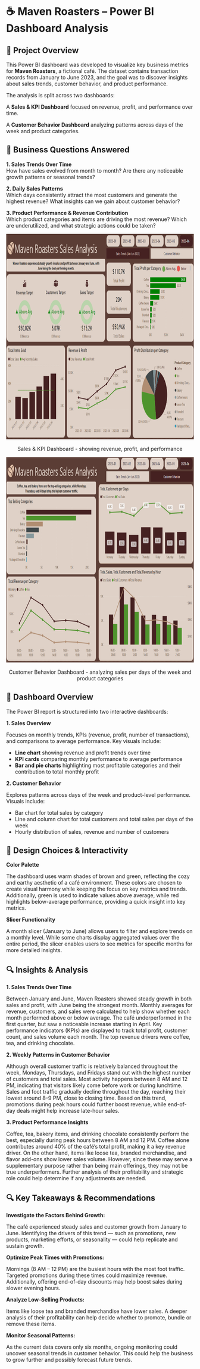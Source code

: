 # ☕ Maven Roasters – Power BI Dashboard Analysis

## 📌 Project Overview
This Power BI dashboard was developed to visualize key business metrics for **Maven Roasters**, a fictional café. 
The dataset contains transaction records from January to June 2023, and the goal was to discover insights about sales trends, customer behavior, and product performance.

The analysis is split across two dashboards:

A **Sales & KPI Dashboard** focused on revenue, profit, and performance over time.

A **Customer Behavior Dashboard** analyzing patterns across days of the week and product categories.

## 🎯 Business Questions Answered
**1. Sales Trends Over Time**</br>
How have sales evolved from month to month? Are there any noticeable growth patterns or seasonal trends?

**2. Daily Sales Patterns**</br>
Which days consistently attract the most customers and generate the highest revenue? What insights can we gain about customer behavior?

**3. Product Performance & Revenue Contribution**</br>
Which product categories and items are driving the most revenue? Which are underutilized, and what strategic actions could be taken?

<p align="center">
  <img width="1249" height="550" src="https://github.com/bogitoth5/PortfolioProjects/blob/main/Maven%20Roasters/images_cafe/cafe2.png">
</p>
<p align="center">
Sales & KPI Dashboard - showing revenue, profit, and performance
</p>

<p align="center">
  <img width="1249" height="550" src="https://github.com/bogitoth5/PortfolioProjects/blob/main/Maven%20Roasters/images_cafe/cafe1.png">
</p>
<p align="center">
Customer Behavior Dashboard - analyzing sales per days of the week and product categories
</p>

## 🧭 Dashboard Overview

The Power BI report is structured into two interactive dashboards:

**1. Sales Overview**

Focuses on monthly trends, KPIs (revenue, profit, number of transactions), and comparisons to average performance. Key visuals include:
- **Line chart** showing revenue and profit trends over time</br>
- **KPI cards** comparing monthly performance to average performance</br>
- **Bar and pie charts** highlighting most profitable categories and their contribution to total monthly profit</br>

**2. Customer Behavior**

Explores patterns across days of the week and product-level performance. Visuals include:
- Bar chart for total sales by category</br>
- Line and column chart for total customers and total sales per days of the week</br>
- Hourly distribution of sales, revenue and number of customers</br>

## 🎨 Design Choices & Interactivity

**Color Palette**

The dashboard uses warm shades of brown and green, reflecting the cozy and earthy aesthetic of a café environment. These colors are chosen to create visual harmony while keeping the focus on key metrics and trends. 
Additionally, green is used to indicate values above average, while red highlights below-average performance, providing a quick insight into key metrics.

**Slicer Functionality**

A month slicer (January to June) allows users to filter and explore trends on a monthly level. 
While some charts display aggregated values over the entire period, the slicer enables users to see metrics for specific months for more detailed insights.

## 🔍 Insights & Analysis


**1. Sales Trends Over Time**
  
Between January and June, Maven Roasters showed steady growth in both sales and profit, with June being the strongest month. Monthly averages for revenue, customers, and sales were calculated to help show whether each month performed above or below average. The café underperformed in the first quarter, but saw a noticeable increase starting in April. Key performance indicators (KPIs) are displayed to track total profit, customer count, and sales volume each month. The top revenue drivers were coffee, tea, and drinking chocolate.

**2. Weekly Patterns in Customer Behavior**

Although overall customer traffic is relatively balanced throughout the week, Mondays, Thursdays, and Fridays stand out with the highest number of customers and total sales. Most activity happens between 8 AM and 12 PM, indicating that visitors likely come before work or during lunchtime. Sales and foot traffic gradually decline throughout the day, reaching their lowest around 8–9 PM, close to closing time. Based on this trend, promotions during peak hours could further boost revenue, while end-of-day deals might help increase late-hour sales.

**3. Product Performance Insights**

Coffee, tea, bakery items, and drinking chocolate consistently perform the best, especially during peak hours between 8 AM and 12 PM. Coffee alone contributes around 40% of the café’s total profit, making it a key revenue driver. On the other hand, items like loose tea, branded merchandise, and flavor add-ons show lower sales volume. However, since these may serve a supplementary purpose rather than being main offerings, they may not be true underperformers. Further analysis of their profitability and strategic role could help determine if any adjustments are needed.

## 🔍 Key Takeaways & Recommendations

**Investigate the Factors Behind Growth:**

The café experienced steady sales and customer growth from January to June. Identifying the drivers of this trend — such as promotions, new products, marketing efforts, or seasonality — could help replicate and sustain growth.

**Optimize Peak Times with Promotions:**

Mornings (8 AM – 12 PM) are the busiest hours with the most foot traffic. Targeted promotions during these times could maximize revenue. Additionally, offering end-of-day discounts may help boost sales during slower evening hours.

**Analyze Low-Selling Products:**

Items like loose tea and branded merchandise have lower sales. A deeper analysis of their profitability can help decide whether to promote, bundle or remove these items.

**Monitor Seasonal Patterns:**

As the current data covers only six months, ongoing monitoring could uncover seasonal trends in customer behavior. This could help the business to grow further and possibly forecast future trends.
